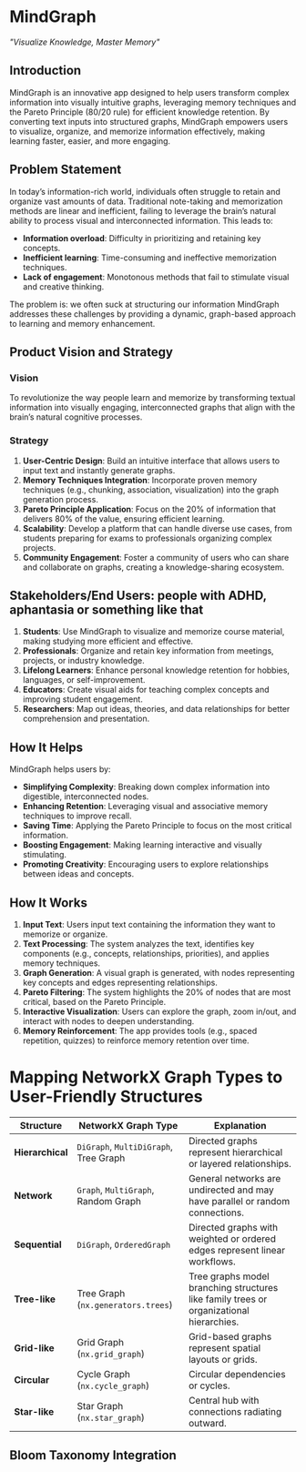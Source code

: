 # MindGraph  
*"Visualize Knowledge, Master Memory"*

## Introduction  
MindGraph is an innovative app designed to help users transform complex information into visually intuitive graphs, leveraging memory techniques and the Pareto Principle (80/20 rule) for efficient knowledge retention. By converting text inputs into structured graphs, MindGraph empowers users to visualize, organize, and memorize information effectively, making learning faster, easier, and more engaging.

## Problem Statement  
In today’s information-rich world, individuals often struggle to retain and organize vast amounts of data. Traditional note-taking and memorization methods are linear and inefficient, failing to leverage the brain’s natural ability to process visual and interconnected information. This leads to:  
- **Information overload**: Difficulty in prioritizing and retaining key concepts.  
- **Inefficient learning**: Time-consuming and ineffective memorization techniques.  
- **Lack of engagement**: Monotonous methods that fail to stimulate visual and creative thinking.  

The problem is: we often suck at structuring our information
MindGraph addresses these challenges by providing a dynamic, graph-based approach to learning and memory enhancement.

## Product Vision and Strategy  
### Vision  
To revolutionize the way people learn and memorize by transforming textual information into visually engaging, interconnected graphs that align with the brain’s natural cognitive processes.

### Strategy  
1. **User-Centric Design**: Build an intuitive interface that allows users to input text and instantly generate graphs.  
2. **Memory Techniques Integration**: Incorporate proven memory techniques (e.g., chunking, association, visualization) into the graph generation process.  
3. **Pareto Principle Application**: Focus on the 20% of information that delivers 80% of the value, ensuring efficient learning.  
4. **Scalability**: Develop a platform that can handle diverse use cases, from students preparing for exams to professionals organizing complex projects.  
5. **Community Engagement**: Foster a community of users who can share and collaborate on graphs, creating a knowledge-sharing ecosystem.

## Stakeholders/End Users: people with ADHD, aphantasia or something like that  
1. **Students**: Use MindGraph to visualize and memorize course material, making studying more efficient and effective.  
2. **Professionals**: Organize and retain key information from meetings, projects, or industry knowledge.  
3. **Lifelong Learners**: Enhance personal knowledge retention for hobbies, languages, or self-improvement.  
4. **Educators**: Create visual aids for teaching complex concepts and improving student engagement.  
5. **Researchers**: Map out ideas, theories, and data relationships for better comprehension and presentation.

## How It Helps  
MindGraph helps users by:  
- **Simplifying Complexity**: Breaking down complex information into digestible, interconnected nodes.  
- **Enhancing Retention**: Leveraging visual and associative memory techniques to improve recall.  
- **Saving Time**: Applying the Pareto Principle to focus on the most critical information.  
- **Boosting Engagement**: Making learning interactive and visually stimulating.  
- **Promoting Creativity**: Encouraging users to explore relationships between ideas and concepts.

## How It Works  
1. **Input Text**: Users input text containing the information they want to memorize or organize.  
2. **Text Processing**: The system analyzes the text, identifies key components (e.g., concepts, relationships, priorities), and applies memory techniques.  
3. **Graph Generation**: A visual graph is generated, with nodes representing key concepts and edges representing relationships.  
4. **Pareto Filtering**: The system highlights the 20% of nodes that are most critical, based on the Pareto Principle.  
5. **Interactive Visualization**: Users can explore the graph, zoom in/out, and interact with nodes to deepen understanding.  
6. **Memory Reinforcement**: The app provides tools (e.g., spaced repetition, quizzes) to reinforce memory retention over time.



# Mapping NetworkX Graph Types to User-Friendly Structures

| **Structure**  | **NetworkX Graph Type**           | **Explanation**                                                                             |
|-----------------|-----------------------------------|---------------------------------------------------------------------------------------------|
| **Hierarchical** | `DiGraph`, `MultiDiGraph`, Tree Graph | Directed graphs represent hierarchical or layered relationships.                          |
| **Network**     | `Graph`, `MultiGraph`, Random Graph | General networks are undirected and may have parallel or random connections.              |
| **Sequential**  | `DiGraph`, `OrderedGraph`         | Directed graphs with weighted or ordered edges represent linear workflows.                |
| **Tree-like**   | Tree Graph (`nx.generators.trees`) | Tree graphs model branching structures like family trees or organizational hierarchies.   |
| **Grid-like**   | Grid Graph (`nx.grid_graph`)       | Grid-based graphs represent spatial layouts or grids.                                      |
| **Circular**    | Cycle Graph (`nx.cycle_graph`)     | Circular dependencies or cycles.                                                          |
| **Star-like**   | Star Graph (`nx.star_graph`)       | Central hub with connections radiating outward.                                           |


## Bloom Taxonomy Integration